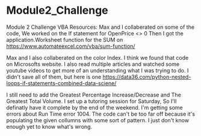 # Module2_Challenge
Module 2 Challenge VBA
Resources:
Max and I collaberated on some of the code, We worked on the If statement for OpenPrice <> 0 Then
I got the application.Worksheet function for the SUM on https://www.automateexcel.com/vba/sum-function/


Max and I also collaberated on the color Index. I think we found that code on Microsofts website. 
I also read multiple articles and watched some youtube videos to get more of an understanding what I was trying to do. I didn't save all of them, but here is one https://data36.com/python-nested-loops-if-statements-combined-data-sciene/

I still need to add the Greatest Percentage Increase/Decrease and The Greatest Total Volume. I set up a tutoring session for Saturday, So I'll definatly have it complete by the end of the weekend. I'm getting some errors about Run Time error 1004. The code can't be too far off because it's populating the given collumns with some sort of pattern. I just don't know enough yet to know what's wrong. 
